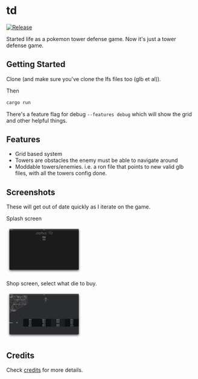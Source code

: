 # td

[![Release](https://github.com/alexanderjophus/td/actions/workflows/release.yaml/badge.svg)](https://github.com/alexanderjophus/td/actions/workflows/release.yaml)

Started life as a pokemon tower defense game. Now it's just a tower defense game.

## Getting Started

Clone (and make sure you've clone the lfs files too (glb et al)).

Then

```bash
cargo run
```

There's a feature flag for debug `--features debug` which will show the grid and other helpful things.

## Features

- Grid based system
- Towers are obstacles the enemy must be able to navigate around
- Moddable towers/enemies. i.e. a ron file that points to new valid glb files, with all the towers config done.

## Screenshots

These will get out of date quickly as I iterate on the game.

Splash screen

<img src="docs/splash.png" alt="splash" width="200"/>

Shop screen, select what die to buy.

<img src="docs/shop.png" alt="shop" width="200"/>

## Credits

Check [credits](assets/credits.md) for more details.
